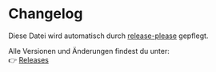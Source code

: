 # Changelog

Diese Datei wird automatisch durch [release-please](https://github.com/googleapis/release-please) gepflegt.

Alle Versionen und Änderungen findest du unter:  
👉 [Releases](https://github.com/RootService/MKDocs/releases)
